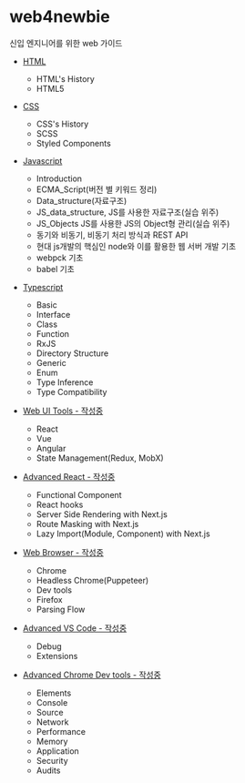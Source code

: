 # web4newbie

신입 엔지니어를 위한 web 가이드

- [HTML](/html4newbie/)

  - HTML's History
  - HTML5

- [CSS](/css4newbie/)

  - CSS's History
  - SCSS
  - Styled Components

- [Javascript](/js4newbie/)

  - Introduction
  - ECMA_Script(버전 별 키워드 정리)
  - Data_structure(자료구조)
  - JS_data_structure, JS를 사용한 자료구조(실습 위주)
  - JS_Objects JS를 사용한 JS의 Object형 관리(실습 위주)
  - 동기와 비동기, 비동기 처리 방식과 REST API
  - 현대 js개발의 핵심인 node와 이를 활용한 웹 서버 개발 기초
  - webpck 기초
  - babel 기초

- [Typescript](/ts4newbie/README.md)

  - Basic
  - Interface
  - Class
  - Function
  - RxJS
  - Directory Structure
  - Generic
  - Enum
  - Type Inference
  - Type Compatibility

- [Web UI Tools - 작성중](/web_ui_tools/README.md)

  - React
  - Vue
  - Angular
  - State Management(Redux, MobX)

- [Advanced React - 작성중](/advanced_react/README.md)

  - Functional Component
  - React hooks
  - Server Side Rendering with Next.js
  - Route Masking with Next.js
  - Lazy Import(Module, Component) with Next.js

- [Web Browser - 작성중](/web_browser/README.md)

  - Chrome
  - Headless Chrome(Puppeteer)
  - Dev tools
  - Firefox
  - Parsing Flow

- [Advanced VS Code - 작성중](advanced_vs_code/README.md)

  - Debug
  - Extensions

- [Advanced Chrome Dev tools - 작성중](advanced_chrome_dev_tools/README.md)

  - Elements
  - Console
  - Source
  - Network
  - Performance
  - Memory
  - Application
  - Security
  - Audits
